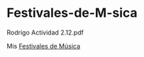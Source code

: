 # Festivales-de-M-sica
Rodrigo Actividad 2.12.pdf

Mis [Festivales de Música]([[http://127.0.0.1:5500/Marcadores%20favoritos.html](http://127.0.0.1:5500/Formulario_de_Registro.html)](http://127.0.0.1:5500/Tablas.html)](http://127.0.0.1:5500/html/Festivales%20de%20m%C3%BAsica.html))

